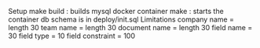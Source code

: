 Setup
make build : builds mysql docker container
make : starts the container 
db schema is in deploy/init.sql
Limitations
company name = length 30
team name = length 30
document name = length 30
field name = 30
field type = 10
field constraint = 100

